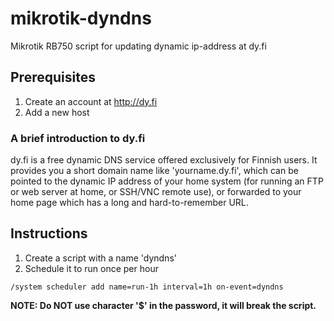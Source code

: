 # mikrotik-dyndns
Mikrotik RB750 script for updating dynamic ip-address at dy.fi

## Prerequisites

1. Create an account at http://dy.fi
2. Add a new host

### A brief introduction to dy.fi

dy.fi is a free dynamic DNS service offered exclusively for Finnish users.
It provides you a short domain name like 'yourname.dy.fi', which can be
pointed to the dynamic IP address of your home system (for running an FTP or
web server at home, or SSH/VNC remote use), or forwarded to your home page
which has a long and hard-to-remember URL.

## Instructions

1. Create a script with a name 'dyndns'
2. Schedule it to run once per hour
```
/system scheduler add name=run-1h interval=1h on-event=dyndns
```

**NOTE: Do NOT use character '$' in the  password, it will break the script.** 
